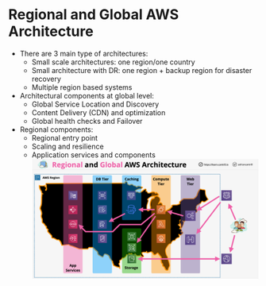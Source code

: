 # Regional and Global AWS Architecture

- There are 3 main type of architectures:
    - Small scale architectures: one region/one country
    - Small architecture with DR: one region + backup region for disaster recovery
    - Multiple region based systems
- Architectural components at global level:
    - Global Service Location and Discovery
    - Content Delivery (CDN) and optimization
    - Global health checks and Failover
- Regional components:
    - Regional entry point
    - Scaling and resilience
    - Application services and components
![Regional and Global Architecture](images/RegionalandGlobalInfrastructure2.png)